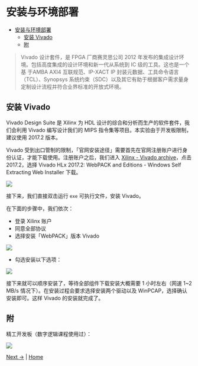 # 安装与环境部署

- [安装与环境部署](#%e5%ae%89%e8%a3%85%e4%b8%8e%e7%8e%af%e5%a2%83%e9%83%a8%e7%bd%b2)
  - [安装 Vivado](#%e5%ae%89%e8%a3%85-vivado)
  - [附](#%e9%99%84)

> Vivado 设计套件，是 FPGA 厂商赛灵思公司 2012 年发布的集成设计环境。包括高度集成的设计环境和新一代从系统到 IC 级的工具。这也是一个基 于AMBA AXI4 互联规范、IP-XACT IP 封装元数据、工具命令语言（TCL）、Synopsys 系统约束（SDC）以及其它有助于根据客户需求量身定制设计流程并符合业界标准的开放式环境。

## 安装 Vivado

Vivado Design Suite 是 Xilinx 为 HDL 设计的综合和分析而生产的软件套件，我们会利用 Vivado 编写设计我们的 MIPS 指令集等项目。本实验由于开发板限制，建议使用 2017.2 版本。

Vivado 受到出口管制的限制，「官网安装途径」需要首先在官网注册账户进行身份认证，才能下载使用。注册账户之后，我们进入 [Xilinx - Vivado archive](https://www.xilinx.com/support/download/index.html/content/xilinx/en/downloadNav/vivado-design-tools/archive.html)，点击 2017.2，选择 Vivado HLx 2017.2: WebPACK and Editions - Windows Self Extracting Web Installer 下载。

![](https://i.loli.net/2019/08/27/6GNc5nwXMod7IPA.png)

接下来，我们直接双击运行 `exe` 可执行文件，安装 Vivado。

在下面的步骤中，我们依次：

- 登录 Xilinx 账户
- 同意全部协议
- 选择安装「WebPACK」版本 Vivado

![](https://i.loli.net/2019/08/27/IoqjHT6eFJUW9MR.png)

- 勾选安装以下选项：

![](https://i.loli.net/2019/08/27/NYS378cW2T9Cd4K.png)

接下来就可以顺序安装了，等待全部组件下载安装大概需要 1 小时左右（网速 1~2 MB/s 情况下）。在安装过程会要求选择安装两个驱动以及 WinPCAP，选择确认安装即可。这样 Vivado 的安装就完成了。

## 附

精工开发板（数字逻辑课程使用过）：

![](https://i.loli.net/2019/08/27/VgFOB3XDAS6uoet.jpg)

[Next →](./1-2_Vivado.md) | [Home](../README.md)